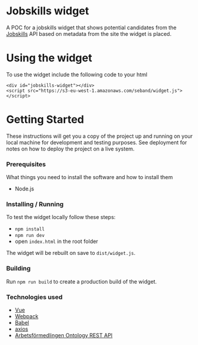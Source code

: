 # Jobskills widget

A POC for a jobskills widget that shows potential candidates from the [Jobskills](jobskills.se) API based on metadata from the site the widget is placed.

# Using the widget

To use the widget include the following code to your html

```
<div id="jobskills-widget"></div>
<script src="https://s3-eu-west-1.amazonaws.com/seband/widget.js"></script>
```


# Getting Started
These instructions will get you a copy of the project up and running on your local machine for development and testing purposes. See deployment for notes on how to deploy the project on a live system.

### Prerequisites
What things you need to install the software and how to install them

- Node.js

### Installing / Running

To test the widget locally follow these steps:

- `npm install`
- `npm run dev`
- open `index.html` in the root folder

The widget will be rebuilt on save to `dist/widget.js`.

### Building

Run `npm run build` to create a production build of the widget.

### Technologies used

- [Vue](https://vuejs.org)
- [Webpack](https://webpack.js.org/)
- [Babel](https://babeljs.io)
- [axios](https://github.com/axios/axios)
- [Arbetsförmedlingen Ontology REST API](http://ontologi.arbetsformedlingen.se/)
